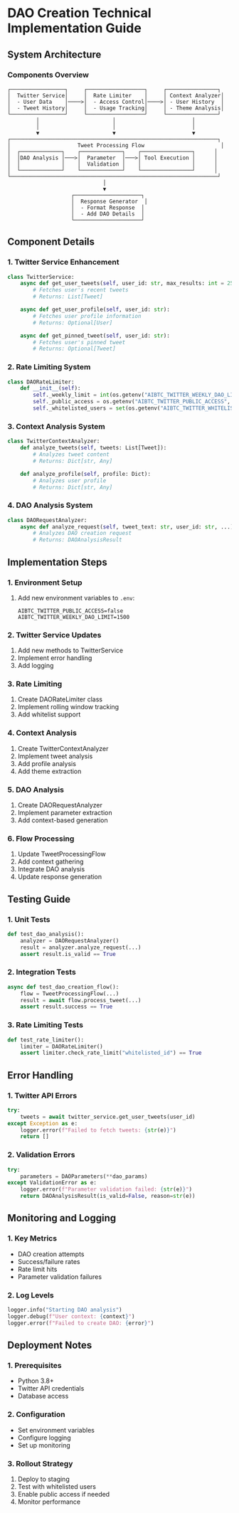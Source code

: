 # DAO Creation Technical Implementation Guide

## System Architecture

### Components Overview
```
┌─────────────────┐     ┌──────────────────┐     ┌────────────────┐
│  Twitter Service│     │  Rate Limiter    │     │ Context Analyzer│
│  - User Data    │────>│  - Access Control│────>│ - User History  │
│  - Tweet History│     │  - Usage Tracking│     │ - Theme Analysis│
└─────────────────┘     └──────────────────┘     └────────────────┘
         │                       │                        │
         │                       │                        │
         ▼                       ▼                        ▼
┌─────────────────────────────────────────────────────────────────┐
│                     Tweet Processing Flow                        │
│  ┌─────────────┐    ┌─────────────┐    ┌────────────────┐      │
│  │DAO Analysis │───>│  Parameter  │───>│ Tool Execution │      │
│  │             │    │  Validation │    │                │      │
│  └─────────────┘    └─────────────┘    └────────────────┘      │
└─────────────────────────────────────────────────────────────────┘
                              │
                              ▼
                    ┌─────────────────────┐
                    │  Response Generator  │
                    │  - Format Response  │
                    │  - Add DAO Details  │
                    └─────────────────────┘
```

## Component Details

### 1. Twitter Service Enhancement
```python
class TwitterService:
    async def get_user_tweets(self, user_id: str, max_results: int = 25):
        # Fetches user's recent tweets
        # Returns: List[Tweet]

    async def get_user_profile(self, user_id: str):
        # Fetches user profile information
        # Returns: Optional[User]

    async def get_pinned_tweet(self, user_id: str):
        # Fetches user's pinned tweet
        # Returns: Optional[Tweet]
```

### 2. Rate Limiting System
```python
class DAORateLimiter:
    def __init__(self):
        self._weekly_limit = int(os.getenv("AIBTC_TWITTER_WEEKLY_DAO_LIMIT", "1500"))
        self._public_access = os.getenv("AIBTC_TWITTER_PUBLIC_ACCESS", "false").lower() == "true"
        self._whitelisted_users = set(os.getenv("AIBTC_TWITTER_WHITELISTED", "").split(","))
```

### 3. Context Analysis System
```python
class TwitterContextAnalyzer:
    def analyze_tweets(self, tweets: List[Tweet]):
        # Analyzes tweet content
        # Returns: Dict[str, Any]

    def analyze_profile(self, profile: Dict):
        # Analyzes user profile
        # Returns: Dict[str, Any]
```

### 4. DAO Analysis System
```python
class DAORequestAnalyzer:
    async def analyze_request(self, tweet_text: str, user_id: str, ...):
        # Analyzes DAO creation request
        # Returns: DAOAnalysisResult
```

## Implementation Steps

### 1. Environment Setup
1. Add new environment variables to `.env`:
   ```
   AIBTC_TWITTER_PUBLIC_ACCESS=false
   AIBTC_TWITTER_WEEKLY_DAO_LIMIT=1500
   ```

### 2. Twitter Service Updates
1. Add new methods to TwitterService
2. Implement error handling
3. Add logging

### 3. Rate Limiting
1. Create DAORateLimiter class
2. Implement rolling window tracking
3. Add whitelist support

### 4. Context Analysis
1. Create TwitterContextAnalyzer
2. Implement tweet analysis
3. Add profile analysis
4. Add theme extraction

### 5. DAO Analysis
1. Create DAORequestAnalyzer
2. Implement parameter extraction
3. Add context-based generation

### 6. Flow Processing
1. Update TweetProcessingFlow
2. Add context gathering
3. Integrate DAO analysis
4. Update response generation

## Testing Guide

### 1. Unit Tests
```python
def test_dao_analysis():
    analyzer = DAORequestAnalyzer()
    result = analyzer.analyze_request(...)
    assert result.is_valid == True
```

### 2. Integration Tests
```python
async def test_dao_creation_flow():
    flow = TweetProcessingFlow(...)
    result = await flow.process_tweet(...)
    assert result.success == True
```

### 3. Rate Limiting Tests
```python
def test_rate_limiter():
    limiter = DAORateLimiter()
    assert limiter.check_rate_limit("whitelisted_id") == True
```

## Error Handling

### 1. Twitter API Errors
```python
try:
    tweets = await twitter_service.get_user_tweets(user_id)
except Exception as e:
    logger.error(f"Failed to fetch tweets: {str(e)}")
    return []
```

### 2. Validation Errors
```python
try:
    parameters = DAOParameters(**dao_params)
except ValidationError as e:
    logger.error(f"Parameter validation failed: {str(e)}")
    return DAOAnalysisResult(is_valid=False, reason=str(e))
```

## Monitoring and Logging

### 1. Key Metrics
- DAO creation attempts
- Success/failure rates
- Rate limit hits
- Parameter validation failures

### 2. Log Levels
```python
logger.info("Starting DAO analysis")
logger.debug(f"User context: {context}")
logger.error(f"Failed to create DAO: {error}")
```

## Deployment Notes

### 1. Prerequisites
- Python 3.8+
- Twitter API credentials
- Database access

### 2. Configuration
- Set environment variables
- Configure logging
- Set up monitoring

### 3. Rollout Strategy
1. Deploy to staging
2. Test with whitelisted users
3. Enable public access if needed
4. Monitor performance

